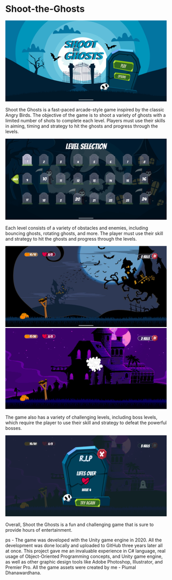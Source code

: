 # Shoot-the-Ghosts

![This is an image](/Assets/Screenshots/Screenshot_20230304-210329.png)


Shoot the Ghosts is a fast-paced arcade-style game inspired by the classic Angry Birds. The objective of the game is to shoot a variety of ghosts with a limited number of shots to complete each level. Players must use their skills in aiming, timing and strategy to hit the ghosts and progress through the levels.



![This is an image](/Assets/Screenshots/Screenshot_20230304-210345.png)


Each level consists of a variety of obstacles and enemies, including bouncing ghosts, rotating ghosts, and more. The player must use their skill and strategy to hit the ghosts and progress through the levels. 


![This is an image](/Assets/Screenshots/Screenshot_20230304-210353.png)
![This is an image](/Assets/Screenshots/Screenshot_20230304-210551.png)


The game also has a variety of challenging levels, including boss levels, which require the player to use their skill and strategy to defeat the powerful bosses. 

![This is an image](/Assets/Screenshots/Screenshot_20230304-210605.png)


Overall, Shoot the Ghosts is a fun and challenging game that is sure to provide hours of entertainment.


ps - The game was developed with the Unity game engine in 2020. All the development was done locally and uploaded to GitHub three years later all at once. This project gave me an invaluable experience in C# language, real usage of Object-Oriented Programming concepts, and Unity game engine, as well as other graphic design tools like Adobe Photoshop, Illustrator, and Premier Pro. All the game assets were created by me - Piumal Dhanawardhana.

